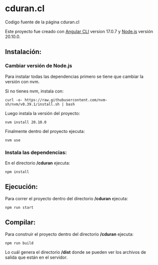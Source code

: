 # cduran.cl

Codigo fuente de la página cduran.cl

Este proyecto fue creado con [Angular CLI](https://github.com/angular/angular-cli) version 17.0.7 y [Node.js](https://nodejs.org/en) versión 20.10.0.

## Instalación:

### Cambiar versión de Node.js
Para instalar todas las dependencias primero se tiene que cambiar la versión con nvm.

Si no tienes nvm, instala con:
```
curl -o- https://raw.githubusercontent.com/nvm-sh/nvm/v0.39.1/install.sh | bash
```
Luego instala la versión del proyecto:
```
nvm install 20.10.0
```
Finalmente dentro del proyecto ejecuta:
```
nvm use
```

### Instala las dependencias:
En el directorio **/cduran** ejecuta:
```
npm install
```

## Ejecución:

Para correr el proyecto dentro del directorio **/cduran** ejecuta:
```
npm run start
```

## Compilar:

Para construir el proyecto dentro del directorio **/cduran** ejecuta:
```
npm run build
```
Lo cuál genera el directorio **/dist** donde se pueden ver los archivos de salida que están en el servidor.